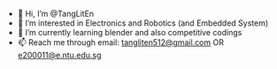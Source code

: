 - 👋 Hi, I’m @TangLitEn
- 👀 I’m interested in Electronics and Robotics (and Embedded System)
- 🌱 I’m currently learning blender and also competitive codings
- 📫 Reach me through email: tangliten512@gmail.com OR e200011@e.ntu.edu.sg

<!---
TangLitEn/TangLitEn is a ✨ special ✨ repository because its `README.md` (this file) appears on your GitHub profile.
You can click the Preview link to take a look at your changes.
--->
